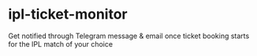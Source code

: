 # ipl-ticket-monitor
Get notified through Telegram message &amp; email once ticket booking starts for the IPL match of your choice
